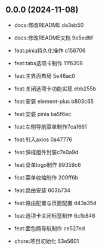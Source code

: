 ## 0.0.0 (2024-11-08)

- docs:修改README da3eb50

- docs:修改README文档 9e5ed6f

- feat:pinia持久化操作 c156706

- feat:tabs选项卡制作 11f6208

- feat:主界面布局 5e46ac0

- feat:关闭选项卡功能实现 ebb255b

- feat:安装 element-plus b803c65

- feat:安装 pinia ba5f6ec

- feat:左侧导航菜单制作7ca1661

- feat:引入axios 0a47776

- feat:弹框组件封装c7e0a9d

- feat:菜单logo制作 89359c6

- feat:菜单收缩制作 209ff6b

- feat:路由安装 603b734

- feat:路由配置与页面配置 d43a35d

- feat:选项卡关闭标签制作 6cfb846

- feat:面包屑导航制作 ce527ed

- chore:项目初始化 53e5601
